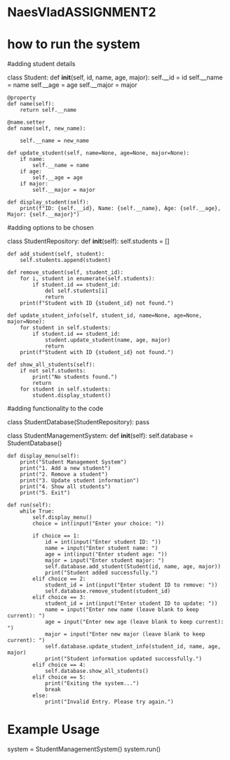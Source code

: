 # NaesVladASSIGNMENT2
# how to run the system

#adding student details

class Student:
    def __init__(self, id, name, age, major):
        self.__id = id
        self.__name = name
        self.__age = age
        self.__major = major

    @property
    def name(self):
        return self.__name

    @name.setter
    def name(self, new_name):

        self.__name = new_name

    def update_student(self, name=None, age=None, major=None):
        if name:
            self.__name = name
        if age:
            self.__age = age
        if major:
            self.__major = major

    def display_student(self):
        print(f"ID: {self.__id}, Name: {self.__name}, Age: {self.__age}, Major: {self.__major}")

#adding options to be chosen

class StudentRepository:
    def __init__(self):
        self.students = []

    def add_student(self, student):
        self.students.append(student)

    def remove_student(self, student_id):
        for i, student in enumerate(self.students):
            if student.id == student_id:
                del self.students[i]
                return
        print(f"Student with ID {student_id} not found.")

    def update_student_info(self, student_id, name=None, age=None, major=None):
        for student in self.students:
            if student.id == student_id:
                student.update_student(name, age, major)
                return
        print(f"Student with ID {student_id} not found.")

    def show_all_students(self):
        if not self.students:
            print("No students found.")
            return
        for student in self.students:
            student.display_student()

#adding functionality to the code

class StudentDatabase(StudentRepository):
    pass  

class StudentManagementSystem:
    def __init__(self):
        self.database = StudentDatabase()

    def display_menu(self):
        print("Student Management System")
        print("1. Add a new student")
        print("2. Remove a student")
        print("3. Update student information")
        print("4. Show all students")
        print("5. Exit")

    def run(self):
        while True:
            self.display_menu()
            choice = int(input("Enter your choice: "))

            if choice == 1:
                id = int(input("Enter student ID: "))
                name = input("Enter student name: ")
                age = int(input("Enter student age: "))
                major = input("Enter student major: ")
                self.database.add_student(Student(id, name, age, major))
                print("Student added successfully.")
            elif choice == 2:
                student_id = int(input("Enter student ID to remove: "))
                self.database.remove_student(student_id)
            elif choice == 3:
                student_id = int(input("Enter student ID to update: "))
                name = input("Enter new name (leave blank to keep current): ")
                age = input("Enter new age (leave blank to keep current): ")
                major = input("Enter new major (leave blank to keep current): ")
                self.database.update_student_info(student_id, name, age, major)
                print("Student information updated successfully.")
            elif choice == 4:
                self.database.show_all_students()
            elif choice == 5:
                print("Exiting the system...")
                break
            else:
                print("Invalid Entry. Please try again.")

# Example Usage
system = StudentManagementSystem()
system.run()

